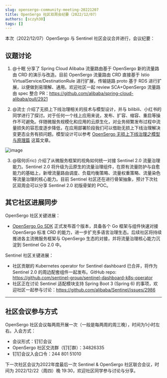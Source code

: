 ```yaml
---
slug: opensergo-community-meeting-20221207
title: OpenSergo 社区双周会纪要（2022/12/07）
authors: [sczyh30]
tags: []
---
```


本次（2022/12/07）OpenSergo 与 Sentinel 社区会议合并进行，会议纪要：

## 议题讨论

1. @十眠 分享了 Spring Cloud Alibaba 流量路由基于 OpenSergo 新的流量路由 CRD 的演示与改造。目前 OpenSergo 流量路由 CRD 直接基于 Istio VirtualService/DestinationRule 进行扩展，传输链路 proto 基于 RDS 进行扩展，以便做到易理解、通用。欢迎社区一起 review SCA+OpenSergo 流量路由 spec 整合 PR：https://github.com/alibaba/spring-cloud-alibaba/pull/2921

2. @流士 介绍了无损上下线治理相关的技术与模型设计，并与 bilibili、小红书的同学进行了探讨。对于任何一个线上应用来说，发布、扩容、缩容、重启等操作不可避免。伴随微服务规模化和应用的云原生化，对业务频繁发布过程中流量损失的容忍度逐步降低，在应用部署阶段我们可以借助无损上下线治理解决变更态业务有损问题。模型设计可以参考 [OpenSergo 无损上下线治理之模型与原理篇](https://mp.weixin.qq.com/s/KBVrGBsYKtgcmvagNOfzqw) 这篇文章。

![image](https://user-images.githubusercontent.com/9434884/208599571-b71b3c85-fd92-4bc5-afbb-5602dde39b42.png)

3. @宿何(Eric) 介绍了从微服务框架的视角如何统一对接 Sentinel 2.0 流量治理能力。Sentinel 2.0 将升级为云原生的流量治理组件，在原有流量防护与自愈能力的基础上，新增流量路由调度、负载均衡策略、流量权重策略、流量染色等流量治理的核心能力。目前 Sentinel 社区还在进行骨架抽象，预计下次社区双周会可以分享 Sentinel 2.0 初版骨架的 POC。

## 其它社区进展同步

OpenSergo 社区关键进展：

* [OpenSergo Go SDK](https://github.com/opensergo/opensergo-go-sdk) 正式发布首个版本，具备各个 Go 框架与组件快速对接 OpenSergo 标准 CRD 的能力，进一步扩充多语言治理生态。后续社区将持续推进各主流微服务框架与 OpenSergo 生态的对接，并将流量治理核心能力沉淀到 Sentinel Go 2.0 中。

Sentinel 社区关键进展：

* 社区贡献的 Kubernetes operator for Sentinel dashboard 已合并，将作为 Sentinel 2.0 的周边配套组件一起发布。GitHub repo: https://github.com/sentinel-group/sentinel-dashboard-k8s-operator
* 社区正在讨论 Sentinel 适配模块支持 Spring Boot 3 (Spring 6) 的事项，欢迎社区一起参与讨论：https://github.com/alibaba/Sentinel/issues/2986

---

## 社区会议参与方式

OpenSergo 社区会议每两周开展一次（一般是每两周的周三晚），时间为1小时左右。入会方式：

* 会议形式：钉钉会议
* OpenSergo 社区交流群（钉钉群）：34826335
* 钉钉会议入会口令：244 801 51010

下一次社区会议为2022年度最后一次 Sentinel & OpenSergo 社区联合会议，时间为 2022/12/22（周四）晚 19:30，欢迎社区同学参与讨论与分享。
